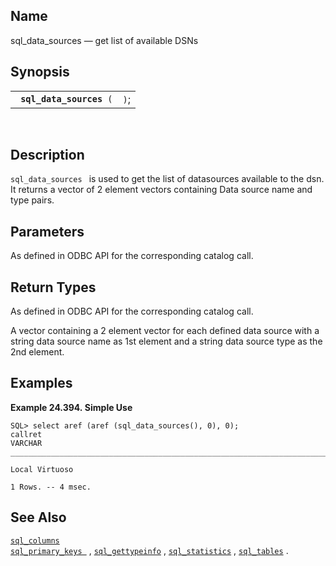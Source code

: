 <div id="fn_sql_data_sources" class="refentry">

<div class="titlepage">

</div>

<div class="refnamediv">

## Name

sql_data_sources — get list of available DSNs

</div>

<div class="refsynopsisdiv">

## Synopsis

<div id="fsyn_sql_data_sources" class="funcsynopsis">

|                               |      |
|-------------------------------|------|
| ` `**`sql_data_sources`**` (` | `)`; |

<div class="funcprototype-spacer">

 

</div>

</div>

</div>

<div id="desc_sql_data_sources" class="refsect1">

## Description

`sql_data_sources ` is used to get the list of datasources available to
the dsn. It returns a vector of 2 element vectors containing Data source
name and type pairs.

</div>

<div id="params_sql_data_sources" class="refsect1">

## Parameters

As defined in ODBC API for the corresponding catalog call.

</div>

<div id="ret_sql_data_sources" class="refsect1">

## Return Types

As defined in ODBC API for the corresponding catalog call.

A vector containing a 2 element vector for each defined data source with
a <span class="type">string</span> data source name as 1st element and a
<span class="type">string</span> data source type as the 2nd element.

</div>

<div id="examples_sql_data_sources" class="refsect1">

## Examples

<div id="ex_sql_data_sources" class="example">

**Example 24.394. Simple Use**

<div class="example-contents">

``` screen
SQL> select aref (aref (sql_data_sources(), 0), 0);
callret
VARCHAR
_______________________________________________________________________________

Local Virtuoso

1 Rows. -- 4 msec.
```

</div>

</div>

  

</div>

<div id="seealso_sql_data_sources" class="refsect1">

## See Also

<a href="fn_sql_columns.html" class="link" title="sql_columns"><code
class="function">sql_columns </code></a><a href="fn_sql_primary_keys.html" class="link"
title="sql_primary_keys"><code
class="function">sql_primary_keys </code></a> ,
<a href="fn_sql_gettypeinfo.html" class="link"
title="sql_gettypeinfo"><code
class="function">sql_gettypeinfo</code></a> ,
<a href="fn_sql_statistics.html" class="link"
title="sql_statistics"><code class="function">sql_statistics</code></a>
, <a href="fn_sql_tables.html" class="link" title="sql_tables"><code
class="function">sql_tables</code></a> .

</div>

</div>
